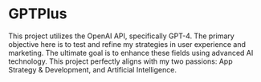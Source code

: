 # GPTPlus

This project utilizes the OpenAI API, specifically GPT-4.
The primary objective here is to test and refine my strategies in user experience and marketing. The ultimate goal is to enhance these fields using advanced AI technology.
This project perfectly aligns with my two passions: App Strategy & Development, and Artificial Intelligence.
